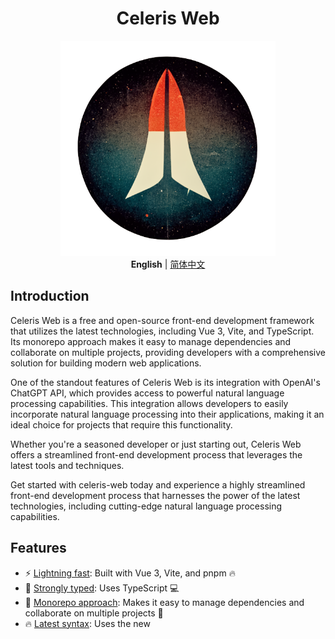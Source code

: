 <div align='center'>
<h1>Celeris Web</h1>
<img src='docs/README.assets/logo.webp' alt='celeris-web - free and open-source front-end development framework' width='344'/>
</div>

<div align='center'>
<b>English</b> | <a href="README.zh-CN.md">简体中文</a>
</div>

## Introduction

Celeris Web is a free and open-source front-end development framework that utilizes the latest technologies, including Vue 3, Vite, and TypeScript. Its monorepo approach makes it easy to manage dependencies and collaborate on multiple projects, providing developers with a comprehensive solution for building modern web applications.

One of the standout features of Celeris Web is its integration with OpenAI's ChatGPT API, which provides access to powerful natural language processing capabilities. This integration allows developers to easily incorporate natural language processing into their applications, making it an ideal choice for projects that require this functionality.

Whether you're a seasoned developer or just starting out, Celeris Web offers a streamlined front-end development process that leverages the latest tools and techniques.

Get started with celeris-web today and experience a highly streamlined front-end development process that harnesses the power of the latest technologies, including cutting-edge natural language processing capabilities.

## Features

- ⚡ [Lightning fast](https://github.com/kirklin/celeris-web#readme): Built with Vue 3, Vite, and pnpm 🔥
- 💪 [Strongly typed](https://www.typescriptlang.org/): Uses TypeScript 💻
- 📂 [Monorepo approach](https://en.wikipedia.org/wiki/Monorepo): Makes it easy to manage dependencies and collaborate on multiple projects 🤝
- 🔥 [Latest syntax](https://github.com/vuejs/rfcs/pull/227): Uses the new <script setup> syntax 🆕
- 📦 [Components auto importing](https://github.com/kirklin/celeris-web/blob/master/packages/node/vite/src/plugins/unpluginVueComponets.ts): Automatically imports components 🚚
- 📥 [APIs auto importing](https://github.com/kirklin/celeris-web/blob/master/packages/node/vite/src/plugins/unpluginAutoImport.ts): Uses unplugin-auto-import to directly import Composition API and others 📨
- 💡 [Official router](https://router.vuejs.org/): Uses Vue Router v4 🛣️
- 🎉 [Loading feedback](https://github.com/rstacruz/nprogress): Uses NProgress to provide page loading progress feedback 🔄
- 🍍 [State management](https://pinia.esm.dev/): Uses Pinia for state management 🗃️
- 📜 [Chinese font preset](https://github.com/kirklin/unocss-preset-chinese): Includes a preset for Chinese fonts 🇨🇳
- 🌍 [I18n ready](https://github.com/kirklin/celeris-web/tree/master/packages/web/locale): Ready for internationalization with locales 🌎
- ☁️ [Netlify ready](https://www.netlify.com/): Zero-config deployment on Netlify ☁️
- 🤖 Integration with [OpenAI's ChatGPT API](https://openai.com/https://openai.com/): for natural language processing 🤖

### Coding Style

- [@kirklin/eslint-config](https://github.com/kirklin/eslint-config)

### Recommended IDE Setup

- 🌪️ [WebStorm](https://www.jetbrains.com/webstorm/)
- 💻 [VSCode](https://code.visualstudio.com/)
- 💡 [Volar](https://marketplace.visualstudio.com/items?itemName=johnsoncodehk.volar)

### [packages](packages) dependency relationship

```mermaid
 graph TD
   admin{admin}
   admin --> admin-api
   admin --> ai-core
   admin --> assets
   admin --> ca-components
   admin --> components
   admin --> constants
   admin --> directives
   admin --> hooks
   admin --> locale
   admin --> request
   admin --> styles
   admin --> types
   admin --> utils
   assets
   components
   components --> assets
   components --> ca-components
   components --> constants
   components --> styles
   components --> types
   components --> utils
   ca-components
   ca-components --> constants
   ca-components --> utils
   directives
   directives --> utils
   hooks
   hooks --> types
   locale
   locale --> constants
   locale --> types
   locale --> utils
   request
   request --> constants
   request --> locale
   request --> types
   request --> utils
   types
   types --> constants
   utils
   utils --> types
   admin-api
   admin-api --> constants
   admin-api --> types
   ai-core
   ai-core --> constants
   ai-core --> types

```

To update the diagram above edit the README file and open a new PR with the changes.

## Bilingual Comments in Code

In the design of Celeris Web, we emphasize the readability and learnability of the code. To achieve this, each function is equipped with bilingual comments in both Chinese and English, ensuring that developers, regardless of their native language, can easily understand and learn from the code.

**Why Choose Bilingual Comments?**

1. **Global Collaboration:** In multicultural teams, bilingual comments foster better communication and collaboration, ensuring that team members can accurately comprehend the functionality and implementation of the code.

2. **Convenient Learning:** For beginners, bilingual comments provide a more user-friendly learning environment, aiding them in quickly grasping the logic and structure of the code.

3. **Developer-Friendly:** We are committed to creating a developer-friendly environment, and bilingual comments are a crucial measure we've taken to achieve this goal.

**Example:**

```typescript
   /**
    * 打开一个新的浏览器窗口
    * Open a new browser window
    *
    * @param {string} url - 要在新窗口中打开的 URL
    * The URL to open in the new window
    *
    * @param {object} options - 打开窗口的选项
    * Options for opening the window
    * @param {string} options.target - 新窗口的名称或特殊选项，默认为 "_blank"
    * @param {string} options.features - 新窗口的特性（大小，位置等），默认为 "noopener=yes,noreferrer=yes"
    */
   export function openWindow(url: string, { target = "_blank", features = "noopener=yes,noreferrer=yes" }: {
     target?: "_blank" | "_self" | "_parent" | "_top"; // 新窗口的名称或特殊选项，默认为 "_blank"
     features?: string; // 新窗口的特性（大小，位置等），默认为 "noopener=yes,noreferrer=yes"
   } = {}) {
     window.open(url, target, features);
   }
```

Through these bilingual comments, we aim to provide developers with a more enjoyable and efficient coding experience, making Celeris Web a frontend template that is truly easy to pick up and dive into.

## Benefits of Monorepo Design

**1. Easier Dependency Management:** Monorepo centralizes the management of dependencies for all projects, avoiding version conflicts between different projects and making overall dependency management clearer and simpler.

**2. Code Sharing and Reusability:** Different projects can easily share and reuse code, reducing the workload of redundant development. This is highly beneficial for maintaining code consistency and improving development efficiency.

**3. Unified Build and Deployment:** Monorepo simplifies the entire development process through a unified build and deployment workflow, reducing the complexity of configuration and management and enhancing collaboration efficiency within the development team.

**4. Unified Version Control:** With all projects in the same version control repository, version management becomes more consistent and controllable. This helps the team better track and handle version-related issues. The Monorepo design positions Celeris Web not only as an admin system template but also as a frontend web template for rapidly developing C-end products. With Celeris Web, the journey of frontend development becomes even more relaxed and enjoyable! 🚀

## Design Philosophy: Breaking the Limits of Admin Management, Focusing on C-End User Experience

In the market, most frontend templates primarily cater to the needs of B-end users, providing powerful features and flexible interfaces for enterprise management systems (Admin). However, few templates consider the characteristics of C-end products in their design, and this is where Celeris Web innovates.

**Breaking the Limits of Admin Management:**

Traditional Admin management systems prioritize data display and business management, while C-end products emphasize user experience and visual appeal. Recognizing C-end users' demands for aesthetically pleasing interfaces and smooth interactions, Celeris Web not only offers robust backend management features but also focuses on elevating the frontend interface to a higher level of user satisfaction.

**Focusing on C-End User Experience:**

Celeris Web is not just a template for admin systems; it's a frontend web template that prioritizes the user experience for C-end products. We aim to break free from the constraints of traditional Admin systems by introducing innovative design principles, ensuring that C-end products presented on the frontend deliver an outstanding user experience.

**Highlighted Features:**

- **Stylish and Aesthetic UI Design:** We prioritize visual aesthetics, utilizing modern design languages to make Celeris Web's UI not just a compilation of features but a visual feast that captivates C-end users.
- **User-Friendly Interaction Experience:** Considering the habits and needs of C-end users, Celeris Web emphasizes interactive design. Through smooth animation effects and intuitive operations, users can experience unprecedented pleasure and convenience.
- **Customizable Themes for Personalization:** Recognizing the diversity of C-end products, we provide a rich set of theme customization options, allowing each C-end project to have a unique appearance that perfectly aligns with personalized requirements.

With this unique design philosophy, Celeris Web strives to explore new possibilities in frontend development, injecting more vitality and creativity into C-end products. We believe that such innovation will garner widespread user recognition and contribute to higher product value. In the world of Celeris Web, frontend development transcends the confines of Admin systems, incorporating more exciting elements related to user experience.

## Future Development Roadmap: Targeting AIGC, Leading the Transformation of Internet Products

With the rise of Artificial Intelligence and Graph Computing (AIGC) technologies, we have decided to shift the focus of Celeris Web's development towards driving the research and implementation of AIGC-related products. This strategic decision aims to align with the wave of transformation in internet products, paving the way for new possibilities in future technological innovation.

**AIGC Technology Leading the Transformation:**

The emergence of AIGC signifies a technological revolution in the internet industry, bringing about more intelligent and interactive experiences for products. Celeris Web will actively respond to this transformation, committed to providing developers with superior tools to facilitate the creation of forward-looking AIGC applications.

**Development Focus on Templates:**

In the later stages of development, Celeris Web will pay increased attention to the research and development needs of AIGC-related products. We will introduce more functional modules tailored for artificial intelligence, enabling developers to build exceptional AIGC applications more conveniently and efficiently.

**Emphasis on Product Implementation:**

In addition to technical research and development, we will strengthen support for the implementation of AIGC products. By providing comprehensive documentation, examples, and customized services, Celeris Web aims to assist developers in seamlessly integrating AIGC technology into their actual projects, achieving an organic fusion of technological innovation and business application.

**Open Collaborative Ecosystem:**

To promote the wider application of AIGC technology, Celeris Web will actively build an open collaborative ecosystem. Collaborating closely with outstanding AIGC technology providers and developer communities, we aim to collectively drive the development of AIGC technology, contributing to the flourishing ecosystem of internet products.

The future development of Celeris Web will revolve around AIGC, and we look forward to exploring, innovating, and leading the future of internet products together with developers. Through continuous efforts and innovation, Celeris Web will become a leader in the AIGC field, empowering developers to create more intelligent and engaging internet products.

## Try it now!

### GitHub Template

[Create a repo from this template on GitHub](https://github.com/kirklin/celeris-web/generate).

### Clone to local

```bash
npx degit kirklin/celeris-web my-vite-app
cd my-vite-app
pnpm i
```

## Usage

### Development

Just run and visit http://localhost:8888

```bash
pnpm run dev
```

### Build

To build the App, run

```bash
pnpm run build
```

And you will see the generated file in `dist` that ready to be served.

### Deploy on Netlify

Go to [Netlify](https://app.netlify.com/start) and select your clone, `OK` along the way, and your App will be live in a minute.

### Docker Production Build

First, build the celeris-web image by opening the terminal in the project's root directory.

```bash
docker buildx build . -t celeris-web:latest
```

Run the image and specify port mapping with the `-p` flag.

```bash
docker run --rm -it -p 8080:80 celeris-web:latest
```

## Star History

<a href="https://star-history.com/#kirklin/celeris-web&Date">
 <picture>
   <source media="(prefers-color-scheme: dark)" srcset="https://api.star-history.com/svg?repos=kirklin/celeris-web&type=Date&theme=dark" />
   <source media="(prefers-color-scheme: light)" srcset="https://api.star-history.com/svg?repos=kirklin/celeris-web&type=Date" />
   <img alt="Star History Chart" src="https://api.star-history.com/svg?repos=kirklin/celeris-web&type=Date" />
 </picture>
</a>
